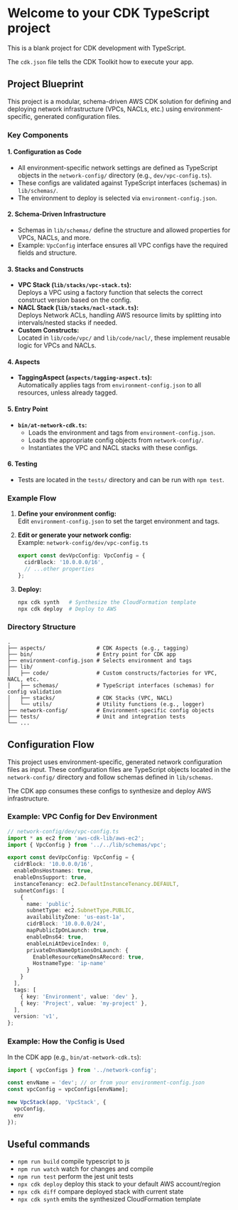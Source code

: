 # Welcome to your CDK TypeScript project

This is a blank project for CDK development with TypeScript.

The `cdk.json` file tells the CDK Toolkit how to execute your app.

## Project Blueprint

This project is a modular, schema-driven AWS CDK solution for defining and deploying network infrastructure (VPCs, NACLs, etc.) using environment-specific, generated configuration files.

### Key Components

#### 1. **Configuration as Code**
- All environment-specific network settings are defined as TypeScript objects in the `network-config/` directory (e.g., `dev/vpc-config.ts`).
- These configs are validated against TypeScript interfaces (schemas) in `lib/schemas/`.
- The environment to deploy is selected via `environment-config.json`.

#### 2. **Schema-Driven Infrastructure**
- Schemas in `lib/schemas/` define the structure and allowed properties for VPCs, NACLs, and more.
- Example: `VpcConfig` interface ensures all VPC configs have the required fields and structure.

#### 3. **Stacks and Constructs**
- **VPC Stack (`lib/stacks/vpc-stack.ts`):**  
  Deploys a VPC using a factory function that selects the correct construct version based on the config.
- **NACL Stack (`lib/stacks/nacl-stack.ts`):**  
  Deploys Network ACLs, handling AWS resource limits by splitting into intervals/nested stacks if needed.
- **Custom Constructs:**  
  Located in `lib/code/vpc/` and `lib/code/nacl/`, these implement reusable logic for VPCs and NACLs.

#### 4. **Aspects**
- **TaggingAspect (`aspects/tagging-aspect.ts`):**  
  Automatically applies tags from `environment-config.json` to all resources, unless already tagged.

#### 5. **Entry Point**
- **`bin/at-network-cdk.ts`:**  
  - Loads the environment and tags from `environment-config.json`.
  - Loads the appropriate config objects from `network-config/`.
  - Instantiates the VPC and NACL stacks with these configs.

#### 6. **Testing**
- Tests are located in the `tests/` directory and can be run with `npm test`.

### Example Flow

1. **Define your environment config:**  
   Edit `environment-config.json` to set the target environment and tags.

2. **Edit or generate your network config:**  
   Example: `network-config/dev/vpc-config.ts`
   ```ts
   export const devVpcConfig: VpcConfig = {
     cidrBlock: '10.0.0.0/16',
     // ...other properties
   };
   ```

3. **Deploy:**  
   ```sh
   npx cdk synth   # Synthesize the CloudFormation template
   npx cdk deploy  # Deploy to AWS
   ```

### Directory Structure

```
.
├── aspects/                # CDK Aspects (e.g., tagging)
├── bin/                    # Entry point for CDK app
├── environment-config.json # Selects environment and tags
├── lib/
│   ├── code/               # Custom constructs/factories for VPC, NACL, etc.
│   ├── schemas/            # TypeScript interfaces (schemas) for config validation
│   ├── stacks/             # CDK Stacks (VPC, NACL)
│   └── utils/              # Utility functions (e.g., logger)
├── network-config/         # Environment-specific config objects
├── tests/                  # Unit and integration tests
└── ...
```

## Configuration Flow

This project uses environment-specific, generated network configuration files as input. These configuration files are TypeScript objects located in the `network-config/` directory and follow schemas defined in `lib/schemas`.

The CDK app consumes these configs to synthesize and deploy AWS infrastructure.

### Example: VPC Config for Dev Environment

```ts
// network-config/dev/vpc-config.ts
import * as ec2 from 'aws-cdk-lib/aws-ec2';
import { VpcConfig } from '../../lib/schemas/vpc';

export const devVpcConfig: VpcConfig = {
  cidrBlock: '10.0.0.0/16',
  enableDnsHostnames: true,
  enableDnsSupport: true,
  instanceTenancy: ec2.DefaultInstanceTenancy.DEFAULT,
  subnetConfigs: [
    {
      name: 'public',
      subnetType: ec2.SubnetType.PUBLIC,
      availabilityZone: 'us-east-1a',
      cidrBlock: '10.0.0.0/24',
      mapPublicIpOnLaunch: true,
      enableDns64: true,
      enableLniAtDeviceIndex: 0,
      privateDnsNameOptionsOnLaunch: {
        EnableResourceNameDnsARecord: true,
        HostnameType: 'ip-name'
      }
    }
  ],
  tags: [
    { key: 'Environment', value: 'dev' },
    { key: 'Project', value: 'my-project' },
  ],
  version: 'v1',
};
```

### Example: How the Config is Used

In the CDK app (e.g., `bin/at-network-cdk.ts`):

```ts
import { vpcConfigs } from '../network-config';

const envName = 'dev'; // or from your environment-config.json
const vpcConfig = vpcConfigs[envName];

new VpcStack(app, 'VpcStack', {
  vpcConfig,
  env
});
```

## Useful commands

* `npm run build`   compile typescript to js
* `npm run watch`   watch for changes and compile
* `npm run test`    perform the jest unit tests
* `npx cdk deploy`  deploy this stack to your default AWS account/region
* `npx cdk diff`    compare deployed stack with current state
* `npx cdk synth`   emits the synthesized CloudFormation template

